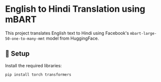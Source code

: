 # English to Hindi Translation using mBART

This project translates English text to Hindi using Facebook's `mbart-large-50-one-to-many-mmt` model from HuggingFace.

## 🔧 Setup

Install the required libraries:

```bash
pip install torch transformers

